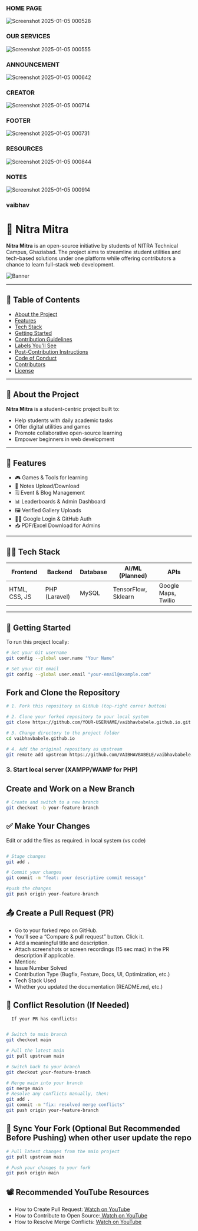 ### HOME PAGE
![Screenshot 2025-01-05 000528](https://github.com/user-attachments/assets/711b6daf-872e-4c63-a0a5-b356f0daa178)

### OUR SERVICES
![Screenshot 2025-01-05 000555](https://github.com/user-attachments/assets/d9fe8710-2dc1-40ce-88f2-77d7a35c81d7)

### ANNOUNCEMENT
![Screenshot 2025-01-05 000642](https://github.com/user-attachments/assets/e34c1523-47a4-4758-b90c-f86a1c487e59)

### CREATOR

![Screenshot 2025-01-05 000714](https://github.com/user-attachments/assets/6b4c4fc4-c2a1-46fd-95e9-f9bca3f11c17)

### FOOTER
![Screenshot 2025-01-05 000731](https://github.com/user-attachments/assets/cce591a4-a95a-40af-bfa7-4d182d263db1)

### RESOURCES

![Screenshot 2025-01-05 000844](https://github.com/user-attachments/assets/2768bbe4-9426-40f5-9ee5-22ad7de46828)

### NOTES

![Screenshot 2025-01-05 000914](https://github.com/user-attachments/assets/9fcff10b-c90d-43c7-84c4-468030ce51ca)

### vaibhav
# 🚀 Nitra Mitra

**Nitra Mitra** is an open-source initiative by students of NITRA Technical Campus, Ghaziabad. The project aims to streamline student utilities and tech-based solutions under one platform while offering contributors a chance to learn full-stack web development.

![Banner](https://your-image-url-if-any.com)

---

## 📌 Table of Contents

- [About the Project](#about-the-project)
- [Features](#features)
- [Tech Stack](#tech-stack)
- [Getting Started](#getting-started)
- [Contribution Guidelines](#contribution-guidelines)
- [Labels You'll See](#labels-youll-see)
- [Post-Contribution Instructions](#post-contribution-instructions)
- [Code of Conduct](#code-of-conduct)
- [Contributors](#contributors)
- [License](#license)

---

## 📖 About the Project

**Nitra Mitra** is a student-centric project built to:
- Help students with daily academic tasks
- Offer digital utilities and games
- Promote collaborative open-source learning
- Empower beginners in web development

---

## 🌟 Features

- 🎮 Games & Tools for learning
- 🧾 Notes Upload/Download
- 🗒 Event & Blog Management
- 📊 Leaderboards & Admin Dashboard
- 🖼 Verified Gallery Uploads
- 🧑‍💻 Google Login & GitHub Auth
- 📥 PDF/Excel Download for Admins

---

## 🧑‍💻 Tech Stack

| Frontend     | Backend       | Database | AI/ML (Planned) | APIs         |
|--------------|---------------|----------|------------------|--------------|
| HTML, CSS, JS| PHP (Laravel) | MySQL    | TensorFlow, Sklearn | Google Maps, Twilio |

---

## 🚀 Getting Started

To run this project locally:

```bash
# Set your Git username
git config --global user.name "Your Name" 

# Set your Git email
git config --global user.email "your-email@example.com"
```
## Fork and Clone the Repository
```bash
# 1. Fork this repository on GitHub (top-right corner button)

# 2. Clone your forked repository to your local system
git clone https://github.com/YOUR-USERNAME/vaibhavbabele.github.io.git

# 3. Change directory to the project folder
cd vaibhavbabele.github.io

# 4. Add the original repository as upstream
git remote add upstream https://github.com/VAIBHAVBABELE/vaibhavbabele.github.io.git

```
### 3. Start local server (XAMPP/WAMP for PHP) 

## Create and Work on a New Branch
```bash
# Create and switch to a new branch
git checkout -b your-feature-branch
```
## ✅ Make Your Changes
Edit or add the files as required. in local system (vs code)

```bash

# Stage changes
git add .

# Commit your changes
git commit -m "feat: your descriptive commit message"

#push the changes
git push origin your-feature-branch

```
## 📤 Create a Pull Request (PR)
- Go to your forked repo on GitHub.
- You’ll see a “Compare & pull request” button. Click it.
- Add a meaningful title and description.
- Attach screenshots or screen recordings (15 sec max) in the PR description if applicable.
- Mention:
- Issue Number Solved
- Contribution Type (Bugfix, Feature, Docs, UI, Optimization, etc.)
- Tech Stack Used
- Whether you updated the documentation (README.md, etc.)

## 🧹 Conflict Resolution (If Needed)
      If your PR has conflicts:
  
```bash
  
# Switch to main branch
git checkout main

# Pull the latest main
git pull upstream main

# Switch back to your branch
git checkout your-feature-branch

# Merge main into your branch
git merge main
# Resolve any conflicts manually, then:
git add .
git commit -m "fix: resolved merge conflicts"
git push origin your-feature-branch

```
## 🔄 Sync Your Fork (Optional But Recommended Before Pushing) when other user update the repo
```bash
# Pull latest changes from the main project
git pull upstream main

# Push your changes to your fork
git push origin main

```

## 📽 Recommended YouTube Resources
- How to Create Pull Request:  [Watch on YouTube](https://youtu.be/HbSjyU2vf6Y)
- How to Contribute to Open Source:[ Watch on YouTube](https://youtu.be/yzeVMecydCE)
- How to Resolve Merge Conflicts: [Watch on YouTube](https://youtu.be/xOZunx4Mmjo)








